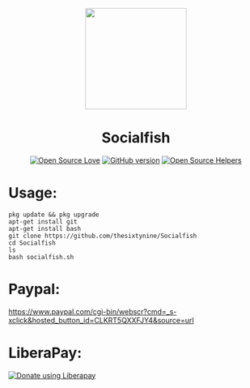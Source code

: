 <p align="center">
  <img src="https://raw.githubusercontent.com/UndeadSec/SocialFishMobile/master/content/logo.png" width="200"/>
</a></p>
<h1 align="center">Socialfish</h1>

<p align="center">
  <a href="https://github.com/darksecdevelopers"><img title="Open Source Love" src="https://badges.frapsoft.com/os/v3/open-source.svg?v=102" ></a>
  <a href="https://github.com/DarkSecDevelopers/HiddenEye/releases"><img title="GitHub version" src="https://d25lcipzij17d.cloudfront.net/badge.svg?id=gh&type=6&v=0.5.0&x2=0" ></a>
  <a href="https://www.codetriage.com/darksecdevelopers/hiddeneye"><img title="Open Source Helpers" src="https://www.codetriage.com/darksecdevelopers/hiddeneye/badges/users.svg" ></a>
</p>

# Usage:
```
pkg update && pkg upgrade
apt-get install git
apt-get install bash
git clone https://github.com/thesixtynine/Socialfish
cd Socialfish
ls
bash socialfish.sh
```
# Paypal:
https://www.paypal.com/cgi-bin/webscr?cmd=_s-xclick&hosted_button_id=CLKRT5QXXFJY4&source=url
# LiberaPay:
<noscript><a href="https://liberapay.com/thesixtynine/donate"><img alt="Donate using Liberapay" src="https://liberapay.com/assets/widgets/donate.svg"></a></noscript>

